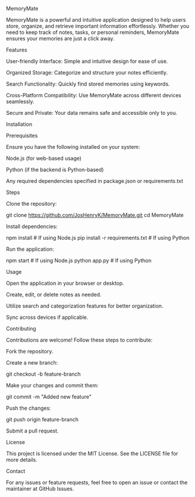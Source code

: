 MemoryMate

MemoryMate is a powerful and intuitive application designed to help users store, organize, and retrieve important information effortlessly. Whether you need to keep track of notes, tasks, or personal reminders, MemoryMate ensures your memories are just a click away.

Features

User-friendly Interface: Simple and intuitive design for ease of use.

Organized Storage: Categorize and structure your notes efficiently.

Search Functionality: Quickly find stored memories using keywords.

Cross-Platform Compatibility: Use MemoryMate across different devices seamlessly.

Secure and Private: Your data remains safe and accessible only to you.

Installation

Prerequisites

Ensure you have the following installed on your system:

Node.js (for web-based usage)

Python (if the backend is Python-based)

Any required dependencies specified in package.json or requirements.txt

Steps

Clone the repository:

git clone https://github.com/JosHenryK/MemoryMate.git
cd MemoryMate

Install dependencies:

npm install   # If using Node.js
pip install -r requirements.txt  # If using Python

Run the application:

npm start  # If using Node.js
python app.py  # If using Python

Usage

Open the application in your browser or desktop.

Create, edit, or delete notes as needed.

Utilize search and categorization features for better organization.

Sync across devices if applicable.

Contributing

Contributions are welcome! Follow these steps to contribute:

Fork the repository.

Create a new branch:

git checkout -b feature-branch

Make your changes and commit them:

git commit -m "Added new feature"

Push the changes:

git push origin feature-branch

Submit a pull request.

License

This project is licensed under the MIT License. See the LICENSE file for more details.

Contact

For any issues or feature requests, feel free to open an issue or contact the maintainer at GitHub Issues.